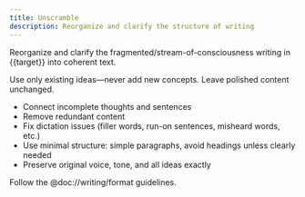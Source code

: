 ```yaml
---
title: Unscramble
description: Reorganize and clarify the structure of writing
---
```


Reorganize and clarify the fragmented/stream-of-consciousness writing in {{target}} into coherent text.

Use only existing ideas—never add new concepts. Leave polished content unchanged.

- Connect incomplete thoughts and sentences
- Remove redundant content
- Fix dictation issues (filler words, run-on sentences, misheard words, etc.)
- Use minimal structure: simple paragraphs, avoid headings unless clearly needed
- Preserve original voice, tone, and all ideas exactly

Follow the @doc://writing/format guidelines.
